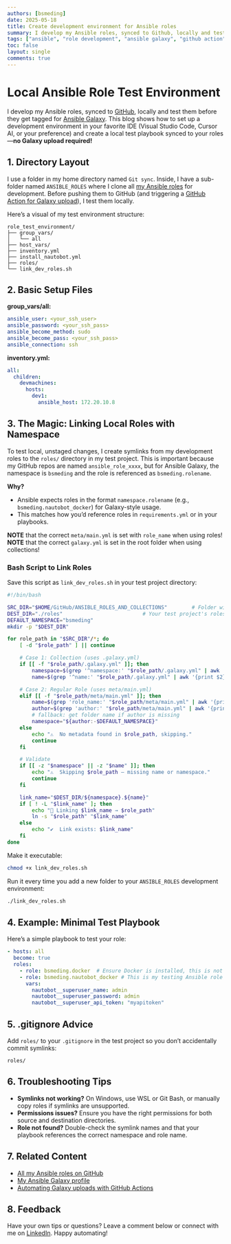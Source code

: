 ```yaml
---
authors: [bsmeding]
date: 2025-05-18
title: Create development environment for Ansible roles
summary: I develop my Ansible roles, synced to Github, locally and test locally before the get tagged for Ansible galaxy. this is how i can develop and test without galaxy upload
tags: ["ansible", "role development", "ansible galaxy", "github action"]
toc: false
layout: single
comments: true
---
```


# Local Ansible Role Test Environment

I develop my Ansible roles, synced to [GitHub](https://github.com/bsmeding?tab=repositories&q=ansible_role&type=&language=&sort=), locally and test them before they get tagged for [Ansible Galaxy](https://galaxy.ansible.com/bsmeding). This blog shows how to set up a development environment in your favorite IDE (Visual Studio Code, Cursor AI, or your preference) and create a local test playbook synced to your roles—**no Galaxy upload required!**

<!-- more -->

## 1. Directory Layout

I use a folder in my home directory named `Git sync`. Inside, I have a sub-folder named `ANSIBLE_ROLES` where I clone all [my Ansible roles](https://github.com/bsmeding?tab=repositories&q=ansible_role&type=&language=&sort=) for development. Before pushing them to GitHub (and triggering a [GitHub Action for Galaxy upload](blog/posts/2025-01-06-github-action-push-to-ansible-galaxy)), I test them locally.

Here’s a visual of my test environment structure:

```
role_test_environment/
├── group_vars/
│   └── all
├── host_vars/
├── inventory.yml
├── install_nautobot.yml
├── roles/
└── link_dev_roles.sh
```

## 2. Basic Setup Files

**group_vars/all:**
```yaml
ansible_user: <your_ssh_user>
ansible_password: <your_ssh_pass>
ansible_become_method: sudo
ansible_become_pass: <your_ssh_pass>
ansible_connection: ssh
```

**inventory.yml:**
```yaml
all:
  children:
    devmachines:
      hosts:
        dev1:
          ansible_host: 172.20.10.8
```

## 3. The Magic: Linking Local Roles with Namespace

To test local, unstaged changes, I create symlinks from my development roles to the `roles/` directory in my test project. This is important because my GitHub repos are named `ansible_role_xxxx`, but for Ansible Galaxy, the namespace is `bsmeding` and the role is referenced as `bsmeding.rolename`.

**Why?**
- Ansible expects roles in the format `namespace.rolename` (e.g., `bsmeding.nautobot_docker`) for Galaxy-style usage.
- This matches how you’d reference roles in `requirements.yml` or in your playbooks.

**NOTE** that the correct `meta/main.yml` is set with `role_name` when using roles!
**NOTE** that the correct `galaxy.yml` is set in the root folder when using collections!

### Bash Script to Link Roles

Save this script as `link_dev_roles.sh` in your test project directory:

```bash
#!/bin/bash

SRC_DIR="$HOME/GitHub/ANSIBLE_ROLES_AND_COLLECTIONS"        # Folder with all your repos
DEST_DIR="./roles"                          # Your test project's roles/ folder
DEFAULT_NAMESPACE="bsmeding"
mkdir -p "$DEST_DIR"

for role_path in "$SRC_DIR"/*; do
    [ -d "$role_path" ] || continue

    # Case 1: Collection (uses .galaxy.yml)
    if [[ -f "$role_path/.galaxy.yml" ]]; then
        namespace=$(grep '^namespace:' "$role_path/.galaxy.yml" | awk '{print $2}')
        name=$(grep '^name:' "$role_path/.galaxy.yml" | awk '{print $2}')

    # Case 2: Regular Role (uses meta/main.yml)
    elif [[ -f "$role_path/meta/main.yml" ]]; then
        name=$(grep 'role_name:' "$role_path/meta/main.yml" | awk '{print $2}')
        author=$(grep 'author:' "$role_path/meta/main.yml" | awk '{print $2}')
        # fallback: get folder name if author is missing
        namespace="${author:-$DEFAULT_NAMESPACE}"
    else
        echo "⚠️  No metadata found in $role_path, skipping."
        continue
    fi

    # Validate
    if [[ -z "$namespace" || -z "$name" ]]; then
        echo "⚠️  Skipping $role_path — missing name or namespace."
        continue
    fi

    link_name="$DEST_DIR/${namespace}.${name}"
    if [ ! -L "$link_name" ]; then
        echo "🔗 Linking $link_name → $role_path"
        ln -s "$role_path" "$link_name"
    else
        echo "✔️  Link exists: $link_name"
    fi
done

```

Make it executable:
```sh
chmod +x link_dev_roles.sh
```
Run it every time you add a new folder to your `ANSIBLE_ROLES` development environment:
```sh
./link_dev_roles.sh
```

## 4. Example: Minimal Test Playbook

Here’s a simple playbook to test your role:

```yaml
- hosts: all
  become: true
  roles:
    - role: bsmeding.docker  # Ensure Docker is installed, this is not my development role, but to be shure Docker is installed
    - role: bsmeding.nautobot_docker # This is my testing Ansible role from the symlink
      vars:
        nautobot__superuser_name: admin
        nautobot__superuser_password: admin
        nautobot__superuser_api_token: "myapitoken"
```

## 5. .gitignore Advice

Add `roles/` to your `.gitignore` in the test project so you don’t accidentally commit symlinks:
```
roles/
```

## 6. Troubleshooting Tips
- **Symlinks not working?** On Windows, use WSL or Git Bash, or manually copy roles if symlinks are unsupported.
- **Permissions issues?** Ensure you have the right permissions for both source and destination directories.
- **Role not found?** Double-check the symlink names and that your playbook references the correct namespace and role name.

## 7. Related Content
- [All my Ansible roles on GitHub](https://github.com/bsmeding?tab=repositories&q=ansible_role&type=&language=&sort=)
- [My Ansible Galaxy profile](https://galaxy.ansible.com/bsmeding)
- [Automating Galaxy uploads with GitHub Actions](blog/posts/2025-01-06-github-action-push-to-ansible-galaxy)

## 8. Feedback

Have your own tips or questions? Leave a comment below or connect with me on [LinkedIn](https://www.linkedin.com/in/bartsmeding/). Happy automating!

